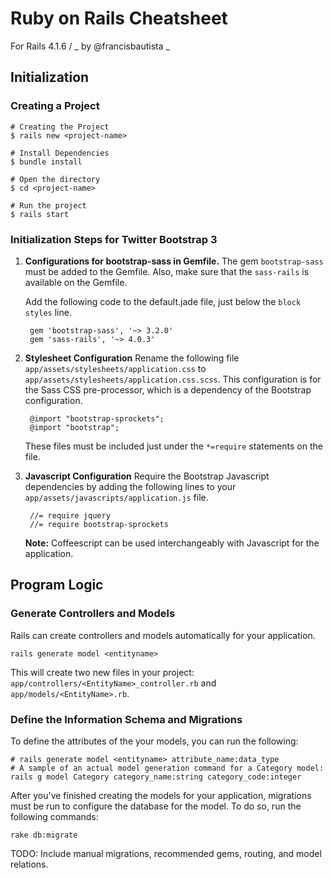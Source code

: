 # Ruby on Rails Cheatsheet
For Rails 4.1.6 /
_ by @francisbautista _

## Initialization

### Creating a Project

    # Creating the Project
    $ rails new <project-name>

    # Install Dependencies
    $ bundle install

    # Open the directory
    $ cd <project-name>

    # Run the project
    $ rails start

### Initialization Steps for Twitter Bootstrap 3
1. **Configurations for bootstrap-sass in Gemfile.** The gem `bootstrap-sass` must be added to the Gemfile. Also, make sure that the `sass-rails` is available on the Gemfile.

    Add the following code to the default.jade file, just below the `block styles` line.

        gem 'bootstrap-sass', '~> 3.2.0'
        gem 'sass-rails', '~> 4.0.3'


2. **Stylesheet Configuration** Rename the following file `app/assets/stylesheets/application.css` to `app/assets/stylesheets/application.css.scss`. This configuration is for the Sass CSS pre-processor, which is a dependency of the Bootstrap configuration.

        @import "bootstrap-sprockets";
        @import "bootstrap";

    These files must be included just under the `*=require` statements on the file.

3. **Javascript Configuration** Require the Bootstrap Javascript dependencies by adding the following lines to your `app/assets/javascripts/application.js` file.

        //= require jquery
        //= require bootstrap-sprockets

    **Note:** Coffeescript can be used interchangeably with Javascript for the application.


## Program Logic

### Generate Controllers and Models
Rails can create controllers and models automatically for your application.

    rails generate model <entityname>

This will create two new files in your project: `app/controllers/<EntityName>_controller.rb` and `app/models/<EntityName>.rb`.

### Define the Information Schema and Migrations
To define the attributes of the your models, you can run the following:

    # rails generate model <entityname> attribute_name:data_type
    # A sample of an actual model generation command for a Category model:
    rails g model Category category_name:string category_code:integer

After you've finished creating the models for your application, migrations must be run to configure the database for the model. To do so, run the following commands:

    rake db:migrate

TODO: Include manual migrations, recommended gems, routing, and model relations.
